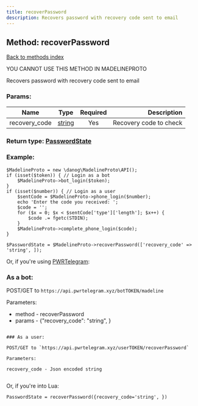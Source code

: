 ```yaml
---
title: recoverPassword
description: Recovers password with recovery code sent to email
---
```

## Method: recoverPassword  
[Back to methods index](index.md)


YOU CANNOT USE THIS METHOD IN MADELINEPROTO


Recovers password with recovery code sent to email

### Params:

| Name     |    Type       | Required | Description |
|----------|:-------------:|:--------:|------------:|
|recovery\_code|[string](../types/string.md) | Yes|Recovery code to check|


### Return type: [PasswordState](../types/PasswordState.md)

### Example:


```
$MadelineProto = new \danog\MadelineProto\API();
if (isset($token)) { // Login as a bot
    $MadelineProto->bot_login($token);
}
if (isset($number)) { // Login as a user
    $sentCode = $MadelineProto->phone_login($number);
    echo 'Enter the code you received: ';
    $code = '';
    for ($x = 0; $x < $sentCode['type']['length']; $x++) {
        $code .= fgetc(STDIN);
    }
    $MadelineProto->complete_phone_login($code);
}

$PasswordState = $MadelineProto->recoverPassword(['recovery_code' => 'string', ]);
```

Or, if you're using [PWRTelegram](https://pwrtelegram.xyz):

### As a bot:

POST/GET to `https://api.pwrtelegram.xyz/botTOKEN/madeline`

Parameters:

* method - recoverPassword
* params - {"recovery_code": "string", }

```

### As a user:

POST/GET to `https://api.pwrtelegram.xyz/userTOKEN/recoverPassword`

Parameters:

recovery_code - Json encoded string


```

Or, if you're into Lua:

```
PasswordState = recoverPassword({recovery_code='string', })
```

